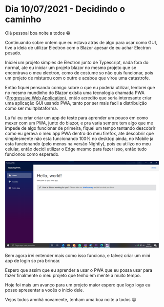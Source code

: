 # Dia 10/07/2021 - Decidindo o caminho

Olá pessoal boa noite a todos 😁

Continuando sobre ontem que eu estava atrás de algo para usar como GUI, tive a ideia de utilizar Electron com o Blazor apesar de eu achar Electron pesado.

Iniciei um projeto simples de Electron junto de Typescript, nada fora do normal, ate eu iniciar um projeto blazor no mesmo projeto que se encontrava o meu electron, como de costume so não quis funcionar, pois um projeto de misturou com o outro e acabou que virou uma catastrofe.

Então fiquei pensando comigo sobre o que eu poderia utilizar, lembrei que no mesmo mundinho do Blazor existia uma tecnologia chamada PWA ([Progressive Web Application](https://developer.mozilla.org/pt-BR/docs/Web/Progressive_web_apps)), então acredito que seria interesante criar uma aplicação GUI usando PWA, tanto por ser mais facil a distribuição como ser muiltplataforma.

La fui eu criar criar um app de teste para aprender um pouco em como mexer com um PWA, junto do blazor, e pra varia sempre tem algo que me impede de algo funcionar de primeira, fiquei um tempo tentando descobrir como eu gerava o meu app PWA dentro do meu firefox, ate descobrir que simplesmente não esta funcionando 100% no desktop ainda, no Mobile ja esta funcionando (pelo menos na versão Nightly), pois eu utilizo no meu celular, então decidi utilizar o Edge mesmo para fazer isso, então tudo funcionou como esperado.

![Imagem do PWA](PWA.png)

Bem agora irei entender mais como isso funciona, e talvez criar um mini app de login so pra brincar.

Espero que assim que eu aprender a usar o PWA que eu possa usar para fazer finalmente o meu projeto que tenho em mente a muito tempo.

Hoje foi mais um avanço para um projeto maior espero que logo logo eu posso apresentar a vocês o inicio dele.

Vejos todos amnhã novamente, tenham uma boa noite a todos 😁
